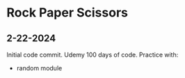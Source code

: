 # Rock Paper Scissors

## 2-22-2024

Initial code commit. Udemy 100 days of code. Practice with:

* random module